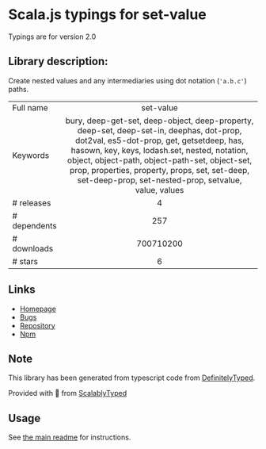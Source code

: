 
# Scala.js typings for set-value

Typings are for version 2.0

## Library description:
Create nested values and any intermediaries using dot notation (`'a.b.c'`) paths.

|                    |                 |
| ------------------ | :-------------: |
| Full name          | set-value |
| Keywords           | bury, deep-get-set, deep-object, deep-property, deep-set, deep-set-in, deephas, dot-prop, dot2val, es5-dot-prop, get, getsetdeep, has, hasown, key, keys, lodash.set, nested, notation, object, object-path, object-path-set, object-set, prop, properties, property, props, set, set-deep, set-deep-prop, set-nested-prop, setvalue, value, values |
| # releases         | 4 |
| # dependents       | 257 |
| # downloads        | 700710200 |
| # stars            | 6 |

## Links
- [Homepage](https://github.com/jonschlinkert/set-value)
- [Bugs](https://github.com/jonschlinkert/set-value/issues)
- [Repository](https://github.com/jonschlinkert/set-value)
- [Npm](https://www.npmjs.com/package/set-value)
    


## Note
This library has been generated from typescript code from [DefinitelyTyped](https://definitelytyped.org).

Provided with :purple_heart: from [ScalablyTyped](https://github.com/oyvindberg/ScalablyTyped)

## Usage
See [the main readme](../../readme.md) for instructions.


